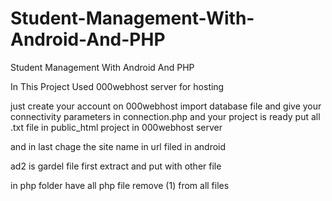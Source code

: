 # Student-Management-With-Android-And-PHP
Student Management With Android And PHP

In This Project Used 000webhost server for hosting

just create your account on 000webhost import database file
and give your connectivity parameters in connection.php and your project is ready
put all .txt file in public_html project in 000webhost server

and in last chage the site name in url filed in android

ad2 is gardel file first extract and put with other file

in php folder have all php file remove (1) from all files
